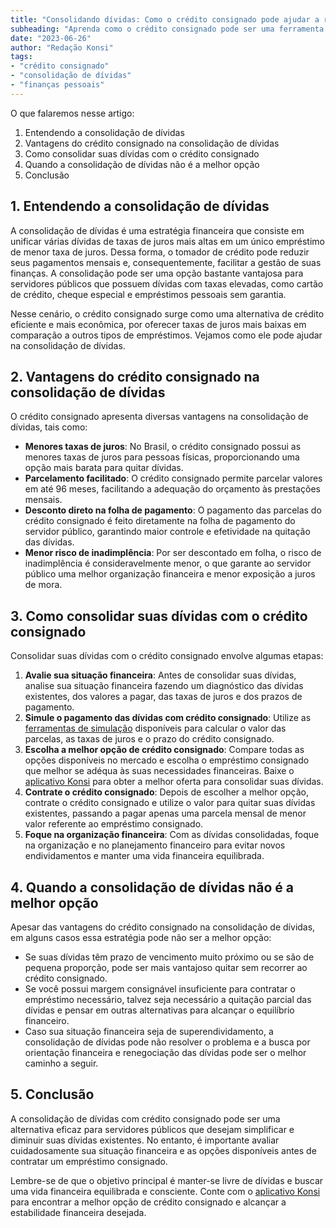 ```yaml
---
title: "Consolidando dívidas: Como o crédito consignado pode ajudar a reestruturar suas finanças"
subheading: "Aprenda como o crédito consignado pode ser uma ferramenta útil para consolidar suas dívidas e retomar o controle das suas finanças."
date: "2023-06-26"
author: "Redação Konsi"
tags:
- "crédito consignado"
- "consolidação de dívidas"
- "finanças pessoais"
---
```


O que falaremos nesse artigo:

1. Entendendo a consolidação de dívidas
2. Vantagens do crédito consignado na consolidação de dívidas
3. Como consolidar suas dívidas com o crédito consignado
4. Quando a consolidação de dívidas não é a melhor opção
5. Conclusão

## 1. Entendendo a consolidação de dívidas

A consolidação de dívidas é uma estratégia financeira que consiste em unificar várias dívidas de taxas de juros mais altas em um único empréstimo de menor taxa de juros. Dessa forma, o tomador de crédito pode reduzir seus pagamentos mensais e, consequentemente, facilitar a gestão de suas finanças. A consolidação pode ser uma opção bastante vantajosa para servidores públicos que possuem dívidas com taxas elevadas, como cartão de crédito, cheque especial e empréstimos pessoais sem garantia.

Nesse cenário, o crédito consignado surge como uma alternativa de crédito eficiente e mais econômica, por oferecer taxas de juros mais baixas em comparação a outros tipos de empréstimos. Vejamos como ele pode ajudar na consolidação de dívidas.

## 2. Vantagens do crédito consignado na consolidação de dívidas

O crédito consignado apresenta diversas vantagens na consolidação de dívidas, tais como:

- **Menores taxas de juros**: No Brasil, o crédito consignado possui as menores taxas de juros para pessoas físicas, proporcionando uma opção mais barata para quitar dívidas.
- **Parcelamento facilitado**: O crédito consignado permite parcelar valores em até 96 meses, facilitando a adequação do orçamento às prestações mensais.
- **Desconto direto na folha de pagamento**: O pagamento das parcelas do crédito consignado é feito diretamente na folha de pagamento do servidor público, garantindo maior controle e efetividade na quitação das dívidas.
- **Menor risco de inadimplência**: Por ser descontado em folha, o risco de inadimplência é consideravelmente menor, o que garante ao servidor público uma melhor organização financeira e menor exposição a juros de mora.

## 3. Como consolidar suas dívidas com o crédito consignado

Consolidar suas dívidas com o crédito consignado envolve algumas etapas:

1. **Avalie sua situação financeira**: Antes de consolidar suas dívidas, analise sua situação financeira fazendo um diagnóstico das dívidas existentes, dos valores a pagar, das taxas de juros e dos prazos de pagamento.
2. **Simule o pagamento das dívidas com crédito consignado**: Utilize as [ferramentas de simulação](https://www.konsi.com.br/simulacao-emprestimo-consignado) disponíveis para calcular o valor das parcelas, as taxas de juros e o prazo do crédito consignado.
3. **Escolha a melhor opção de crédito consignado**: Compare todas as opções disponíveis no mercado e escolha o empréstimo consignado que melhor se adéqua às suas necessidades financeiras. Baixe o [aplicativo Konsi](https://konsi.com.br/#download_app) para obter a melhor oferta para consolidar suas dívidas.
4. **Contrate o crédito consignado**: Depois de escolher a melhor opção, contrate o crédito consignado e utilize o valor para quitar suas dívidas existentes, passando a pagar apenas uma parcela mensal de menor valor referente ao empréstimo consignado.
5. **Foque na organização financeira**: Com as dívidas consolidadas, foque na organização e no planejamento financeiro para evitar novos endividamentos e manter uma vida financeira equilibrada.

## 4. Quando a consolidação de dívidas não é a melhor opção

Apesar das vantagens do crédito consignado na consolidação de dívidas, em alguns casos essa estratégia pode não ser a melhor opção:

- Se suas dívidas têm prazo de vencimento muito próximo ou se são de pequena proporção, pode ser mais vantajoso quitar sem recorrer ao crédito consignado.
- Se você possui margem consignável insuficiente para contratar o empréstimo necessário, talvez seja necessário a quitação parcial das dívidas e pensar em outras alternativas para alcançar o equilíbrio financeiro. 
- Caso sua situação financeira seja de superendividamento, a consolidação de dívidas pode não resolver o problema e a busca por orientação financeira e renegociação das dívidas pode ser o melhor caminho a seguir.
 
## 5. Conclusão

A consolidação de dívidas com crédito consignado pode ser uma alternativa eficaz para servidores públicos que desejam simplificar e diminuir suas dívidas existentes. No entanto, é importante avaliar cuidadosamente sua situação financeira e as opções disponíveis antes de contratar um empréstimo consignado.

Lembre-se de que o objetivo principal é manter-se livre de dívidas e buscar uma vida financeira equilibrada e consciente. Conte com o [aplicativo Konsi](https://konsi.com.br/#download_app) para encontrar a melhor opção de crédito consignado e alcançar a estabilidade financeira desejada.